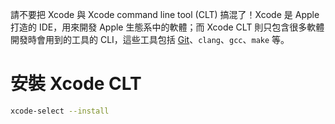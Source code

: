 請不要把 Xcode 與 Xcode command line tool (CLT) 搞混了！Xcode 是 Apple 打造的 IDE，用來開發 Apple 生態系中的軟體；而 Xcode CLT 則只包含很多軟體開發時會用到的工具的 CLI，這些工具包括 [Git](</Tools/Git/1 - Introduction.md>)、`clang`、`gcc`、`make` 等。

# 安裝 Xcode CLT

```bash
xcode-select --install
```
